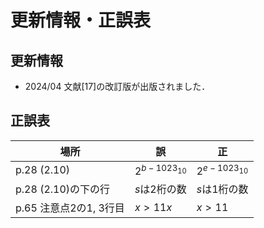 # 更新情報・正誤表

## 更新情報

- 2024/04 文献[17]の改訂版が出版されました．

## 正誤表

場所|誤|正
--|--|--
p.28 (2.10)|$2^{b-1023_{10}}$|$2^{e-1023_{10}}$
p.28 (2.10)の下の行|$s$は2桁の数|$s$は1桁の数
p.65 注意点2の1, 3行目|$x \gt 11x$|$x \gt 11$
